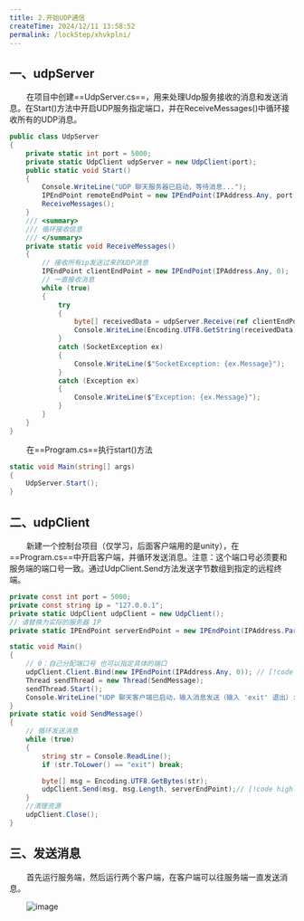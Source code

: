 ```yaml
---
title: 2.开始UDP通信
createTime: 2024/12/11 13:58:52
permalink: /lockStep/xhvkplni/
---
```


<style>
  .left2 {
    margin-left: 30px;
  }
</style>

## 一、udpServer
<span class="left2" />在项目中创建==UdpServer.cs==，用来处理Udp服务接收的消息和发送消息。在Start()方法中开启UDP服务指定端口，并在ReceiveMessages()中循环接收所有的UDP消息。

``` c#
public class UdpServer
{
    private static int port = 5000;
    private static UdpClient udpServer = new UdpClient(port);
    public static void Start()
    {
        Console.WriteLine("UDP 聊天服务器已启动，等待消息...");
        IPEndPoint remoteEndPoint = new IPEndPoint(IPAddress.Any, port);
        ReceiveMessages();
    }
    /// <summary>
    /// 循环接收信息
    /// </summary>
    private static void ReceiveMessages()
    {
        // 接收所有ip发送过来的UDP消息
        IPEndPoint clientEndPoint = new IPEndPoint(IPAddress.Any, 0);
        // 一直接收消息
        while (true)
        {
            try
            {
                byte[] receivedData = udpServer.Receive(ref clientEndPoint);
                Console.WriteLine(Encoding.UTF8.GetString(receivedData));
            }
            catch (SocketException ex)
            {
                Console.WriteLine($"SocketException: {ex.Message}");
            }
            catch (Exception ex)
            {
                Console.WriteLine($"Exception: {ex.Message}");
            }
        }
    }
}
```
<span class="left2" />在==Program.cs==执行start()方法

``` c#
static void Main(string[] args)
{
    UdpServer.Start();
}
```

## 二、udpClient
<span class="left2" />新建一个控制台项目（仅学习，后面客户端用的是unity），在==Program.cs==中开启客户端，并循环发送消息。注意：这个端口号必须要和服务端的端口号一致。通过UdpClient.Send方法发送字节数组到指定的远程终端。

``` c#
private const int port = 5000;
private const string ip = "127.0.0.1";
private static UdpClient udpClient = new UdpClient();
// 请替换为实际的服务器 IP
private static IPEndPoint serverEndPoint = new IPEndPoint(IPAddress.Parse(ip), port); 

static void Main()
{
    // 0：自己分配端口号 也可以指定具体的端口
    udpClient.Client.Bind(new IPEndPoint(IPAddress.Any, 0)); // [!code highlight]
    Thread sendThread = new Thread(SendMessage);
    sendThread.Start();
    Console.WriteLine("UDP 聊天客户端已启动，输入消息发送（输入 'exit' 退出）:");
}
private static void SendMessage()
{
    // 循环发送消息
    while (true)
    {
        string str = Console.ReadLine();
        if (str.ToLower() == "exit") break;

        byte[] msg = Encoding.UTF8.GetBytes(str);
        udpClient.Send(msg, msg.Length, serverEndPoint);// [!code highlight]
    }
    //清理资源
    udpClient.Close();
}
```

## 三、发送消息
<span class="left2" />首先运行服务端，然后运行两个客户端，在客户端可以往服务端一直发送消息。

<span class="left2" />![image](https://oss.dyx666.icu/gif/server/sendMsg.gif)


